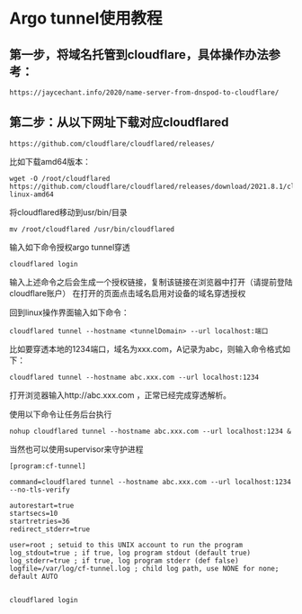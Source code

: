 # Argo tunnel使用教程
## 第一步，将域名托管到cloudflare，具体操作办法参考：
```
https://jaycechant.info/2020/name-server-from-dnspod-to-cloudflare/
```
## 第二步：从以下网址下载对应cloudflared
```
https://github.com/cloudflare/cloudflared/releases/
```
比如下载amd64版本：
```
wget -O /root/cloudflared https://github.com/cloudflare/cloudflared/releases/download/2021.8.1/cloudflared-linux-amd64
```

将cloudflared移动到usr/bin/目录
```
mv /root/cloudflared /usr/bin/cloudflared
```
输入如下命令授权argo tunnel穿透
```
cloudflared login
```
输入上述命令之后会生成一个授权链接，复制该链接在浏览器中打开（请提前登陆cloudflare账户）
在打开的页面点击域名启用对设备的域名穿透授权

回到linux操作界面输入如下命令：
```
cloudflared tunnel --hostname <tunnelDomain> --url localhost:端口
```
比如要穿透本地的1234端口，域名为xxx.com，A记录为abc，则输入命令格式如下：
```
cloudflared tunnel --hostname abc.xxx.com --url localhost:1234

```

打开浏览器输入http://abc.xxx.com ，正常已经完成穿透解析。

使用以下命令让任务后台执行
```
nohup cloudflared tunnel --hostname abc.xxx.com --url localhost:1234 &
```
当然也可以使用supervisor来守护进程
```
[program:cf-tunnel]

command=cloudflared tunnel --hostname abc.xxx.com --url localhost:1234 --no-tls-verify

autorestart=true
startsecs=10
startretries=36
redirect_stderr=true

user=root ; setuid to this UNIX account to run the program
log_stdout=true ; if true, log program stdout (default true)
log_stderr=true ; if true, log program stderr (def false)
logfile=/var/log/cf-tunnel.log ; child log path, use NONE for none; default AUTO


cloudflared login
```
